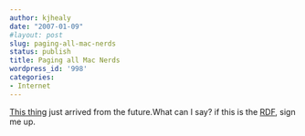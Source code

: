 ```yaml
---
author: kjhealy
date: "2007-01-09"
#layout: post
slug: paging-all-mac-nerds
status: publish
title: Paging all Mac Nerds
wordpress_id: '998'
categories:
- Internet
---
```


[This thing](http://www.engadget.com/2007/01/09/live-from-macworld-2007-steve-jobs-keynote/) just arrived from the future.What can I say? if this is the [RDF](http://en.wikipedia.org/wiki/Reality_distortion_field), sign me up.

